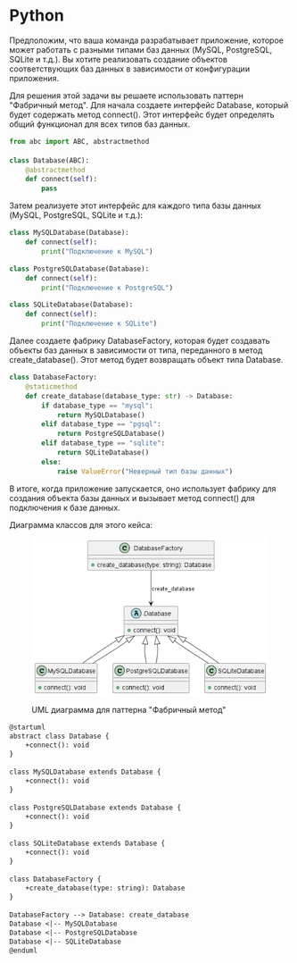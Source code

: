 # Python

Предположим, что ваша команда разрабатывает приложение, которое может работать с разными типами баз данных (MySQL, PostgreSQL, SQLite и т.д.). Вы хотите реализовать создание объектов соответствующих баз данных в зависимости от конфигурации приложения.

Для решения этой задачи вы решаете использовать паттерн "Фабричный метод". Для начала создаете интерфейс Database, который будет содержать метод connect(). Этот интерфейс будет определять общий функционал для всех типов баз данных.

```python
from abc import ABC, abstractmethod

class Database(ABC):
    @abstractmethod
    def connect(self):
        pass
```

Затем реализуете этот интерфейс для каждого типа базы данных (MySQL, PostgreSQL, SQLite и т.д.):

```python
class MySQLDatabase(Database):
    def connect(self):
        print("Подключение к MySQL")
```

```python
class PostgreSQLDatabase(Database):
    def connect(self):
        print("Подключение к PostgreSQL")
```

```python
class SQLiteDatabase(Database):
    def connect(self):
        print("Подключение к SQLite")
```

Далее создаете фабрику DatabaseFactory, которая будет создавать объекты баз данных в зависимости от типа, переданного в метод create\_database(). Этот метод будет возвращать объект типа Database.

```python
class DatabaseFactory:
    @staticmethod
    def create_database(database_type: str) -> Database:
        if database_type == "mysql":
            return MySQLDatabase()
        elif database_type == "pgsql":
            return PostgreSQLDatabase()
        elif database_type == "sqlite":
            return SQLiteDatabase()
        else:
            raise ValueError("Неверный тип базы данных")
```

В итоге, когда приложение запускается, оно использует фабрику для создания объекта базы данных и вызывает метод connect() для подключения к базе данных.

Диаграмма классов для этого кейса:

<figure><img src="../../../../../.gitbook/assets/image (35).png" alt=""><figcaption><p>UML диаграмма для паттерна "Фабричный метод"</p></figcaption></figure>

```plant-uml
@startuml
abstract class Database {
    +connect(): void
}

class MySQLDatabase extends Database {
    +connect(): void
}

class PostgreSQLDatabase extends Database {
    +connect(): void
}

class SQLiteDatabase extends Database {
    +connect(): void
}

class DatabaseFactory {
    +create_database(type: string): Database
}

DatabaseFactory --> Database: create_database
Database <|-- MySQLDatabase
Database <|-- PostgreSQLDatabase
Database <|-- SQLiteDatabase
@enduml
```
